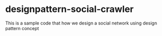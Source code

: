 # designpattern-social-crawler
This is a sample code that how we design a social network using design pattern concept
